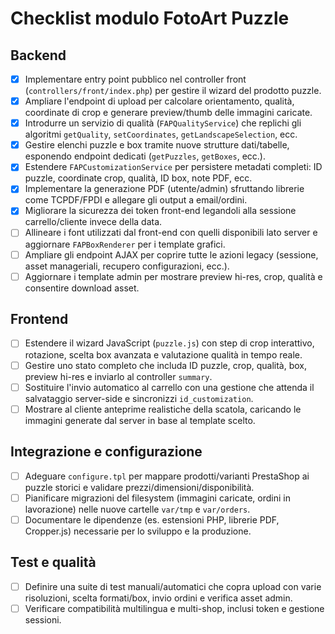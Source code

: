 # Checklist modulo FotoArt Puzzle

## Backend
- [x] Implementare entry point pubblico nel controller front (`controllers/front/index.php`) per gestire il wizard del prodotto puzzle.
- [x] Ampliare l'endpoint di upload per calcolare orientamento, qualità, coordinate di crop e generare preview/thumb delle immagini caricate.
- [x] Introdurre un servizio di qualità (`FAPQualityService`) che replichi gli algoritmi `getQuality`, `setCoordinates`, `getLandscapeSelection`, ecc.
- [x] Gestire elenchi puzzle e box tramite nuove strutture dati/tabelle, esponendo endpoint dedicati (`getPuzzles`, `getBoxes`, ecc.).
- [x] Estendere `FAPCustomizationService` per persistere metadati completi: ID puzzle, coordinate crop, qualità, ID box, note PDF, ecc.
- [x] Implementare la generazione PDF (utente/admin) sfruttando librerie come TCPDF/FPDI e allegare gli output a email/ordini.
- [x] Migliorare la sicurezza dei token front-end legandoli alla sessione carrello/cliente invece della data.
- [ ] Allineare i font utilizzati dal front-end con quelli disponibili lato server e aggiornare `FAPBoxRenderer` per i template grafici.
- [ ] Ampliare gli endpoint AJAX per coprire tutte le azioni legacy (sessione, asset manageriali, recupero configurazioni, ecc.).
- [ ] Aggiornare i template admin per mostrare preview hi-res, crop, qualità e consentire download asset.

## Frontend
- [ ] Estendere il wizard JavaScript (`puzzle.js`) con step di crop interattivo, rotazione, scelta box avanzata e valutazione qualità in tempo reale.
- [ ] Gestire uno stato completo che includa ID puzzle, crop, qualità, box, preview hi-res e inviarlo al controller `summary`.
- [ ] Sostituire l'invio automatico al carrello con una gestione che attenda il salvataggio server-side e sincronizzi `id_customization`.
- [ ] Mostrare al cliente anteprime realistiche della scatola, caricando le immagini generate dal server in base al template scelto.

## Integrazione e configurazione
- [ ] Adeguare `configure.tpl` per mappare prodotti/varianti PrestaShop ai puzzle storici e validare prezzi/dimensioni/disponibilità.
- [ ] Pianificare migrazioni del filesystem (immagini caricate, ordini in lavorazione) nelle nuove cartelle `var/tmp` e `var/orders`.
- [ ] Documentare le dipendenze (es. estensioni PHP, librerie PDF, Cropper.js) necessarie per lo sviluppo e la produzione.

## Test e qualità
- [ ] Definire una suite di test manuali/automatici che copra upload con varie risoluzioni, scelta formati/box, invio ordini e verifica asset admin.
- [ ] Verificare compatibilità multilingua e multi-shop, inclusi token e gestione sessioni.
